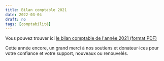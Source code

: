 ```yaml
---
title: Bilan comptable 2021
date: 2022-03-04
draft: no
tags: [comptabilité]
---
```

Vous pouvez trouver ici [le bilan comptable de l'année 2021 (format PDF)](/media/post/bilan_compta_2021/compta2021.fr.pdf)

Cette année encore, un grand merci à nos soutiens et donateur⋅ices pour votre confiance et votre support, nouveaux ou renouvelés.
